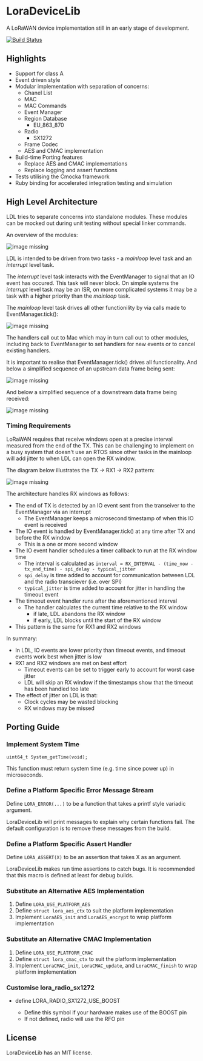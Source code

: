 LoraDeviceLib
=============

A LoRaWAN device implementation still in an early stage of development.

[![Build Status](https://travis-ci.org/cjhdev/lora_device_lib.svg?branch=master)](https://travis-ci.org/cjhdev/lora_device_lib)

## Highlights

- Support for class A
- Event driven style
- Modular implementation with separation of concerns:
    - Chanel List
    - MAC
    - MAC Commands
    - Event Manager
    - Region Database
        - EU_863_870
    - Radio
        - SX1272
    - Frame Codec
    - AES and CMAC implementation
- Build-time Porting features
    - Replace AES and CMAC implementations
    - Replace logging and assert functions
- Tests utilising the Cmocka framework
- Ruby binding for accelerated integration testing and simulation

## High Level Architecture

LDL tries to separate concerns into standalone modules. These modules can be mocked out during unit 
testing without special linker commands.

An overview of the modules:

![image missing](doc/plantuml/modules.png "LoraDeviceLib Modules")

LDL is intended to be driven from two tasks - a _mainloop_ level task and an _interrupt_ level task.

The _interrupt_ level task interacts with the EventManager to signal that an IO event has occured. This task will
never block. On simple systems the _interrupt_ level task may be an ISR, on more complicated systems it may be a task with a higher priority
than the _mainloop_ task.

The _mainloop_ level task drives all other functionility by via calls made to EventManager.tick():

![image missing](doc/plantuml/event_tick.png "EventManger Tick")

The handlers call out to Mac which may in turn call out to other modules, including back to EventManager
to set handlers for new events or to cancel existing handlers.

It is important to realise that EventManager.tick() drives all functionality. And below a simplified sequence 
of an upstream data frame being sent:

![image missing](doc/plantuml/tick_upstream.png "Upstream")

And below a simplified sequence of a downstream data frame being received:

![image missing](doc/plantuml/tick_downstream.png "Downstream")

### Timing Requirements

LoRaWAN requires that receive windows open at a precise interval measured
from the end of the TX. This can be challenging to implement on a busy system
that doesn't use an RTOS since other tasks in the mainloop will add
jitter to when LDL can open the RX window.

The diagram below illustrates the TX -> RX1 -> RX2 pattern:

![image missing](doc/plantuml/rx_windows.png "RX Timing")

The architecture handles RX windows as follows:

- The end of TX is detected by an IO event sent from the transeiver to the EventManager via an interrupt
    - The EventManager keeps a microsecond timestamp of when this IO event is received
- The IO event is handled by EventManager.tick() at any time after TX and before the RX window
    - This is a one or more second window
- The IO event handler schedules a timer callback to run at the RX window time
    - The interval is calculated as `interval = RX_INTERVAL - (time_now - tx_end_time) - spi_delay - typical_jitter`
    - `spi_delay` is time added to account for communication between LDL and the radio transciever (i.e. over SPI)
    - `typical_jitter` is time added to account for jitter in handling the timeout event
- The timeout event handler runs after the aforementioned interval
    - The handler calculates the current time relative to the RX window
        - if late, LDL abandons the RX window        
        - if early, LDL blocks until the start of the RX window
- This pattern is the same for RX1 and RX2 windows
    
In summary:

- In LDL, IO events are lower priority than timeout events, and timeout events work best when jitter is low
- RX1 and RX2 windows are met on best effort
    - Timeout events can be set to trigger early to account for worst case jitter
    - LDL will skip an RX window if the timestamps show that the timeout has been handled too late
- The effect of jitter on LDL is that:
    - Clock cycles may be wasted blocking
    - RX windows may be missed
    
## Porting Guide

### Implement System Time

```
uint64_t System_getTime(void);
```
This function must return system time (e.g. time since power up) in microseconds.

### Define a Platform Specific Error Message Stream

Define `LORA_ERROR(...)` to be a function that takes a printf style variadic argument.

LoraDeviceLib will print messages to explain why certain functions fail. The
default configuration is to remove these messages from the build.

### Define a Platform Specific Assert Handler

Define `LORA_ASSERT(X)` to be an assertion that takes X as an argument.

LoraDeviceLib makes run time assertions to catch bugs. It is recommended
that this macro is defined at least for debug builds.

### Substitute an Alternative AES Implementation

1. Define `LORA_USE_PLATFORM_AES`
2. Define `struct lora_aes_ctx` to suit the platform implementation
3. Implement `LoraAES_init` and `LoraAES_encrypt` to wrap platform implementation

### Substitute an Alternative CMAC Implementation

1. Define `LORA_USE_PLATFORM_CMAC`
2. Define `struct lora_cmac_ctx` to suit the platform implementation
3. Implement `LoraCMAC_init`, `LoraCMAC_update`, and `LoraCMAC_finish` to wrap platform implementation

### Customise lora_radio_sx1272

- define LORA_RADIO_SX1272_USE_BOOST

    - Define this symbol if your hardware makes use of the BOOST pin
    - If not defined, radio will use the RFO pin

## License

LoraDeviceLib has an MIT license.

